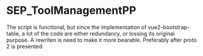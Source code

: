 # SEP_ToolManagementPP
The script is functional, but since the implementation of vue2-bootstrap-table, a lot of the code are either redundancy, or lossing its original purpose. A rewriten is need to make it more bearable. Preferably after proto 2 is presented
